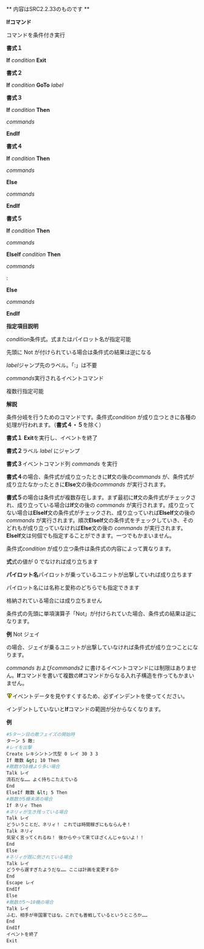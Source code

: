 ** 内容はSRC2.2.33のものです **

**Ifコマンド**

コマンドを条件付き実行

**書式１**

**If** *condition* **Exit**

**書式２**

**If** *condition* **GoTo** *label*

**書式３**

**If** *condition* **Then**

*commands*

**EndIf**

**書式４**

**If** *condition* **Then**

*commands*

**Else**

*commands*

**EndIf**

**書式５**

**If** *condition* **Then**

*commands*

**ElseIf** *condition* **Then**

*commands*

:

**Else**

*commands*

**EndIf**

**指定項目説明**

*condition*条件式。式またはパイロット名が指定可能

先頭に Not が付けられている場合は条件式の結果は逆になる

*label*ジャンプ先のラベル。「:」は不要

*commands*実行されるイベントコマンド

複数行指定可能

**解説**

条件分岐を行うためのコマンドです。条件式*condition* が成り立つときに各種の処理が行われます。（**書式４・５**を除く）

**書式１** **Exit**を実行し、イベントを終了

**書式２**ラベル *label* にジャンプ

**書式３**イベントコマンド列 *commands* を実行

**書式４**の場合、条件式が成り立ったときに**If**文の後の*commands* が、条件式が成り立たなかったときに**Else**文の後の*commands* が実行されます。

**書式５**の場合は条件式が複数存在します。まず最初に**If**文の条件式がチェックされ、成り立っている場合は**If**文の後の *commands* が実行されます。成り立ってない場合は**ElseIf**文の条件式がチェックされ、成り立っていれば**ElseIf**文の後の *commands* が実行されます。順次**ElseIf**文の条件式をチェックしていき、そのどれもが成り立っていなければ**Else**文の後の *commands* が実行されます。**ElseIf**文は何個でも指定することができます。一つでもかまいません。

条件式*condition* が成り立つ条件は条件式の内容によって異なります。

**式**式の値が 0 でなければ成り立ちます

**パイロット名**パイロットが乗っているユニットが出撃していれば成り立ちます

パイロット名には名称と愛称のどちらでも指定できます

格納されている場合には成り立ちません

条件式の先頭に単項演算子「Not」が付けられていた場合、条件式の結果は逆になります。

**例** Not ジェイ

の場合、ジェイが乗るユニットが出撃していなければ条件式が成り立つことになります。

*commands* および*commands2* に書けるイベントコマンドには制限はありません。**If**コマンドを書いて複数の**If**コマンドからなる入れ子構造を作ってもかまいません。

![](../images/bm0.gif)イベントデータを見やすくするため、必ずインデントを使ってください。

インデントしていないと**If**コマンドの範囲が分からなくなります。

**例**
```sh
#5ターン目の敵フェイズの開始時
ターン 5 敵:
#レイを出撃
Create レキシントン弐型 0 レイ 30 3 3
If 敵数 &gt; 10 Then
#敵数が10機より多い場合
Talk レイ
流石だな…… よく持ちこたえている
End
ElseIf 敵数 &lt; 5 Then
#敵数が5機未満の場合
If ネリィ Then
#ネリィが生き残っている場合
Talk レイ
どういうことだ、ネリィ！ これでは時間稼ぎにもならんぞ！
Talk ネリィ
気安く言ってくれるね！ 後からやって来てほざくんじゃないよ！！
End
Else
#ネリィが既に倒されている場合
Talk レイ
どうやら遅すぎたようだな…… ここは計画を変更するか
End
Escape レイ
EndIf
Else
#敵数が5～10機の場合
Talk レイ
ふむ、相手が帝国軍ではな。これでも善戦しているというところか……
End
EndIf
イベントを終了
Exit
```


